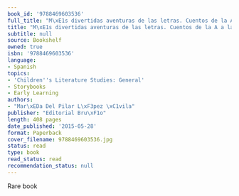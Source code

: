 ```yaml
---
book_id: '9788469603536'
full_title: "M\xE1s divertidas aventuras de las letras. Cuentos de la A a la Z"
title: "M\xE1s divertidas aventuras de las letras. Cuentos de la A a la Z"
subtitle: null
source: Bookshelf
owned: true
isbn: '9788469603536'
language:
- Spanish
topics:
- 'Children''s Literature Studies: General'
- Storybooks
- Early Learning
authors:
- "Mar\xEDa Del Pilar L\xF3pez \xC1vila"
publisher: "Editorial Bru\xF1o"
length: 408 pages
date_published: '2015-05-28'
format: Paperback
cover_filename: 9788469603536.jpg
status: read
type: book
read_status: read
recommendation_status: null
---
```

Rare book
